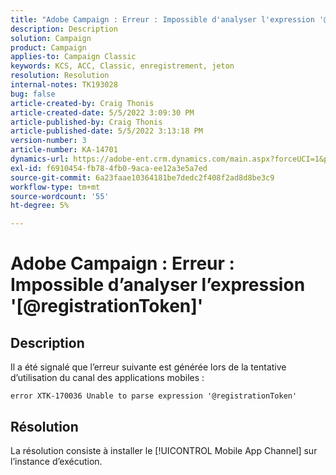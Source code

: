 ```yaml
---
title: "Adobe Campaign : Erreur : Impossible d'analyser l'expression '@registrationToken'"
description: Description
solution: Campaign
product: Campaign
applies-to: Campaign Classic
keywords: KCS, ACC, Classic, enregistrement, jeton
resolution: Resolution
internal-notes: TK193028
bug: false
article-created-by: Craig Thonis
article-created-date: 5/5/2022 3:09:30 PM
article-published-by: Craig Thonis
article-published-date: 5/5/2022 3:13:18 PM
version-number: 3
article-number: KA-14701
dynamics-url: https://adobe-ent.crm.dynamics.com/main.aspx?forceUCI=1&pagetype=entityrecord&etn=knowledgearticle&id=e3a3c358-85cc-ec11-a7b5-6045bd00d995
exl-id: f6910454-fb78-4fb0-9aca-ee12a3e5a7ed
source-git-commit: 6a23faae10364181be7dedc2f408f2ad8d8be3c9
workflow-type: tm+mt
source-wordcount: '55'
ht-degree: 5%

---
```


# Adobe Campaign : Erreur : Impossible d’analyser l’expression &#39;[@registrationToken]&#39;

## Description

Il a été signalé que l’erreur suivante est générée lors de la tentative d’utilisation du canal des applications mobiles :

```
error XTK-170036 Unable to parse expression '@registrationToken'
```

## Résolution


La résolution consiste à installer le [!UICONTROL Mobile App Channel] sur l’instance d’exécution.
